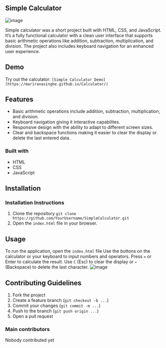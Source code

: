 ## Simple Calculator

![image](https://github.com/user-attachments/assets/c38c2e63-e92d-4d38-853e-acf50d656051)

Simple calculator was a short project built with HTML, CSS, and JavaScript. It’s a fully functional calculator
with a clean user interface that supports basic arithmetic operations like addition, subtraction,
multiplication, and division. The project also includes keyboard navigation for an enhanced user experience.

## Demo
Try out the calculator: ```[Simple Calculator Demo](https://mariranasinghe.github.io/Calculator/)```

## Features
* Basic arithmetic operations include addition, subtraction, multiplication, and division.
* Keyboard navigation giving it interactive capabilites.
* Responsive design with the ability to adapt to different screen sizes.
* Clear and backspace functions making it easier to clear the display or delete the last entered data.

### Built with
* HTML
* CSS
* JavaScript

## Installation

### Installation Instructions
1. Clone the repository
   ```git clone https://github.com/YourUsername/SimpleCalculator.git```
2. Open the ```index.html``` file in your browser.

## Usage

To run the application, open the ```index.html``` file
Use the buttons on the calculator or your keyboard to input numbers and operators.
Press ```=``` or Enter to calculate the result.
Use ```C``` (Esc) to clear the display or ```←``` (Backspace) to delete the last character.
![image](https://github.com/user-attachments/assets/29bbd5e4-36b2-4e42-8804-7222348930a9)

## Contributing Guidelines

1. Fork the project
2. Create a feature branch (```git checkout -b ...```)
3. Commit your changes (```git commit -m ...```)
4. Push to the branch (```git push origin ...```)
5. Open a pull request

### Main contributors
Nobody contributed yet

